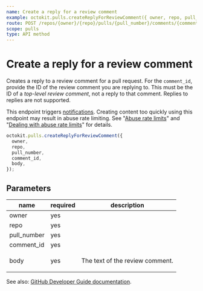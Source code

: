 ```yaml
---
name: Create a reply for a review comment
example: octokit.pulls.createReplyForReviewComment({ owner, repo, pull_number, comment_id, body })
route: POST /repos/{owner}/{repo}/pulls/{pull_number}/comments/{comment_id}/replies
scope: pulls
type: API method
---
```


# Create a reply for a review comment

Creates a reply to a review comment for a pull request. For the `comment_id`, provide the ID of the review comment you are replying to. This must be the ID of a _top-level review comment_, not a reply to that comment. Replies to replies are not supported.

This endpoint triggers [notifications](https://docs.github.com/articles/about-notifications/). Creating content too quickly using this endpoint may result in abuse rate limiting. See "[Abuse rate limits](https://developer.github.com/v3/#abuse-rate-limits)" and "[Dealing with abuse rate limits](https://developer.github.com/v3/guides/best-practices-for-integrators/#dealing-with-abuse-rate-limits)" for details.

```js
octokit.pulls.createReplyForReviewComment({
  owner,
  repo,
  pull_number,
  comment_id,
  body,
});
```

## Parameters

<table>
  <thead>
    <tr>
      <th>name</th>
      <th>required</th>
      <th>description</th>
    </tr>
  </thead>
  <tbody>
    <tr><td>owner</td><td>yes</td><td>

</td></tr>
<tr><td>repo</td><td>yes</td><td>

</td></tr>
<tr><td>pull_number</td><td>yes</td><td>

</td></tr>
<tr><td>comment_id</td><td>yes</td><td>

</td></tr>
<tr><td>body</td><td>yes</td><td>

The text of the review comment.

</td></tr>
  </tbody>
</table>

See also: [GitHub Developer Guide documentation](https://developer.github.com/v3/pulls/comments/#create-a-reply-for-a-review-comment).
